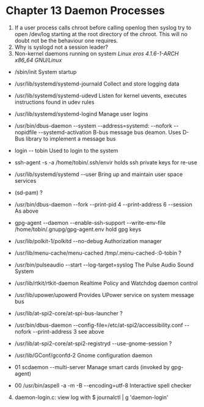 Chapter 13 Daemon Processes
===========================
1. If a user process calls chroot before calling openlog then syslog try to open
   /dev/log starting at the root directory of the chroot. This will no doubt not
   be the behaviour one requires.
2. Why is syslogd not a session leader?
3. Non-kernel daemons running on system *Linux eros 4.1.6-1-ARCH x86_64 GNU/Linux*  

* /sbin/init
System startup 

* /usr/lib/systemd/systemd-journald
Collect and store logging data

* /usr/lib/systemd/systemd-udevd
Listen for kernel uevents, executes instructions found in udev rules

* /usr/lib/systemd/systemd-logind
Manage user logins

* /usr/bin/dbus-daemon --system --address=systemd: --nofork --nopidfile --systemd-activation
B-bus message bus deamon. Uses D-Bus library to implement a message bus

* login -- tobin
Used to login to the system

* ssh-agent -s -a /home/tobin/.ssh/envir
holds ssh private keys for re-use

* /usr/lib/systemd/systemd --user
Bring up and maintain user space services

* (sd-pam)
?

* /usr/bin/dbus-daemon --fork --print-pid 4 --print-address 6 --session
As above

* gpg-agent --daemon --enable-ssh-support --write-env-file /home/tobin/.gnupg/gpg-agent.env
hold gpg keys

* /usr/lib/polkit-1/polkitd --no-debug
Authorization manager

* /usr/lib/menu-cache/menu-cached /tmp/.menu-cached-:0-tobin
?

* /usr/bin/pulseaudio --start --log-target=syslog
The Pulse Audio Sound System

* /usr/lib/rtkit/rtkit-daemon
Realtime Policy and Watchdog daemon control

* /usr/lib/upower/upowerd
Provides UPower service on system message bus

* /usr/lib/at-spi2-core/at-spi-bus-launcher
?

* /usr/bin/dbus-daemon --config-file=/etc/at-spi2/accessibility.conf --nofork --print-address 3
see above

* /usr/lib/at-spi2-core/at-spi2-registryd --use-gnome-session
?

* /usr/lib/GConf/gconfd-2
Gnome configuration daemon

* 01 scdaemon --multi-server
Manage smart cards (invoked by gpg-agent)

* 00 /usr/bin/aspell -a -m -B --encoding=utf-8
Interactive spell checker

4. daemon-login.c: view log with
$ journalctl | g 'daemon-login'